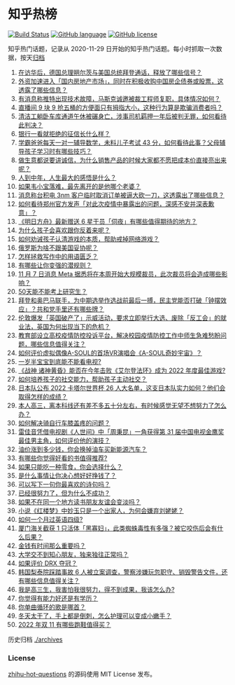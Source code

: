 # 知乎热榜
[![Build Status](https://github.com/ToWeLong/zhihu-hot-questions/workflows/CI/badge.svg)](https://github.com/ToWeLong/zhihu-hot-questions/actions)
[![GitHub language](https://img.shields.io/badge/language-golang-orange.svg)](https://golang.org/)
[![GitHub license](https://img.shields.io/github/license/ToWeLong/zhihu-hot-questions)](https://github.com/ToWeLong/zhihu-hot-questions/blob/main/LICENSE)

知乎热门话题，记录从 2020-11-29 日开始的知乎热门话题。每小时抓取一次数据，按天[归档](./archives)

<!-- BEGIN -->

1. [在访华后，德国总理朔尔茨与美国总统拜登通话，释放了哪些信号？](https://www.zhihu.com/question/565157770)
1. [外资加速进入「国内房地产市场」，同时在积极收购中国房企债券或股票，这透露了哪些信息？](https://www.zhihu.com/question/565196923)
1. [有消息称推特出现技术故障，马斯克诚邀被裁工程师复职，具体情况如何？](https://www.zhihu.com/question/565160463)
1. [直播间 9 块 9 抢五桶的方便面只有拇指大小，这种行为算是欺骗消费者吗？](https://www.zhihu.com/question/565161509)
1. [清洁工躺卧车库通道午休被碾身亡，涉事司机羁押一年后被判无罪，如何看待此判决？](https://www.zhihu.com/question/564638558)
1. [银行一看就拒绝的征信长什么样？](https://www.zhihu.com/question/554917138)
1. [学霸爸爸每天一对一辅导数学，未料儿子考试 43 分，如何看待此事？父母辅导孩子学习时有哪些技巧？](https://www.zhihu.com/question/565150806)
1. [做生意都说要讲诚信，为什么销售产品的时候大家都不愿把成本价直接亮出来呢？](https://www.zhihu.com/question/557637029)
1. [人到中年，人生最大的感悟是什么？](https://www.zhihu.com/question/559008018)
1. [如果韦小宝落难，最先离开的是他哪个老婆？](https://www.zhihu.com/question/297222933)
1. [消息称台积电 3nm 客户临时取消订单被逼大砍一刀，这透露出了哪些信息？](https://www.zhihu.com/question/563916905)
1. [如何看待郑州官方发声「对此次疫情中暴露出的问题，深感不安并深表歉意」？](https://www.zhihu.com/question/565030401)
1. [《明日方舟》最新赠送 6 星干员「伺夜」有哪些值得期待的地方？](https://www.zhihu.com/question/561799052)
1. [为什么孩子会喜欢跟你反着来呢？](https://www.zhihu.com/question/554588201)
1. [如何劝诫孩子认清游戏的本质，帮助戒掉网络游戏？](https://www.zhihu.com/question/553704480)
1. [俄罗斯为啥不跟美国妥协呢？](https://www.zhihu.com/question/558124866)
1. [怎样拯救写作中的用语匮乏？](https://www.zhihu.com/question/22293355)
1. [有哪些让你变强的潜规则？](https://www.zhihu.com/question/525203233)
1. [11 月 7 日消息 Meta 据悉将在本周开始大规模裁员，此次裁员将会造成哪些影响？](https://www.zhihu.com/question/565155153)
1. [50天能不能考上研究生？](https://www.zhihu.com/question/52326827)
1. [拜登和奥巴马联手，为中期选举作选战前最后一搏，民主党能否打破「钟摆效应」？共和党手里还有哪些牌？](https://www.zhihu.com/question/564975966)
1. [伦敦爆发「英国破产了」示威活动，要求立即举行大选、废除「反工会」的就业法，英国为何出现当下的危机？](https://www.zhihu.com/question/565150529)
1. [教育部设立高校疫情防控投诉平台，解决校园疫情防控工作中师生急难愁盼问题，哪些信息值得关注？](https://www.zhihu.com/question/564808399)
1. [如何评价虚拟偶像A-SOUL的首场VR演唱会《A-SOUL奇妙宇宙》？](https://www.zhihu.com/question/565050847)
1. [一岁半宝宝到底能不能看电视?](https://www.zhihu.com/question/429733442)
1. [《战神 诸神黄昏》能否在今年击败《艾尔登法环》成为 2022 年度最佳游戏?](https://www.zhihu.com/question/541980904)
1. [如何培养孩子的社交能力，帮助孩子主动社交？](https://www.zhihu.com/question/534431924)
1. [日本队公布 2022 卡塔尔世界杯 26 人大名单，这支日本队实力如何？他们会取得怎样的成绩？](https://www.zhihu.com/question/563924683)
1. [本人高三，离本科线还有差不多五十分左右，有时候感觉无望不想努力了怎么办？](https://www.zhihu.com/question/564833595)
1. [如何解决骑自行车膝盖疼的问题？](https://www.zhihu.com/question/560260267)
1. [雷佳音凭借电视剧《人世间》中「周秉昆」一角获得第 31 届中国电视金鹰奖最佳男主角，如何评价他的演技？](https://www.zhihu.com/question/565031173)
1. [油价涨到多少钱，你会换掉油车买新能源汽车？](https://www.zhihu.com/question/520951854)
1. [有哪些你觉得好看的书值得推荐?](https://www.zhihu.com/question/558010008)
1. [如果只能吃一种零食，你会选择什么？](https://www.zhihu.com/question/564516604)
1. [是什么事情让你决心想好好挣钱了？](https://www.zhihu.com/question/558655354)
1. [可以写下一句你最喜欢的诗句吗？](https://www.zhihu.com/question/561994320)
1. [已经很努力了，但为什么不成功？](https://www.zhihu.com/question/562850854)
1. [如果不在同一个地方读书朋友友谊会变淡吗？](https://www.zhihu.com/question/564065061)
1. [小说《红楼梦》中妙玉只是一个出家人，为何会嫌弃刘姥姥？](https://www.zhihu.com/question/561503582)
1. [如何一个月过英语四级?](https://www.zhihu.com/question/323414525)
1. [厦门海关截获 1 只活体「黑寡妇」，此类蜘蛛毒性有多强？被它咬伤后会有什么后果？](https://www.zhihu.com/question/565202026)
1. [金钱有时间那么重要吗？](https://www.zhihu.com/question/564962345)
1. [大学交不到知心朋友，独来独往正常吗？](https://www.zhihu.com/question/564661269)
1. [如果评价 DRX 夺冠？](https://www.zhihu.com/question/564983935)
1. [韩国梨泰院踩踏事故 6 人被立案调查，警察涉嫌玩忽职守、销毁警告文件，还有哪些信息值得关注？](https://www.zhihu.com/question/565188685)
1. [我是高三生，我害怕我很努力，得不到成果，我该怎么办?](https://www.zhihu.com/question/559765823)
1. [你觉得有能力好还是有学历？](https://www.zhihu.com/question/565186538)
1. [你单曲循环的歌是哪首？](https://www.zhihu.com/question/564111496)
1. [冬天太干了，手上都是倒刺，怎么护理可以变成小嫩手？](https://www.zhihu.com/question/564653493)
1. [2022 年双 11 有哪些跑鞋值得买？](https://www.zhihu.com/question/561231187)

<!-- END -->

历史归档 [./archives](./archives)


### License
[zhihu-hot-questions](https://github.com/towelong/zhihu-hot-questions) 的源码使用 MIT License 发布。